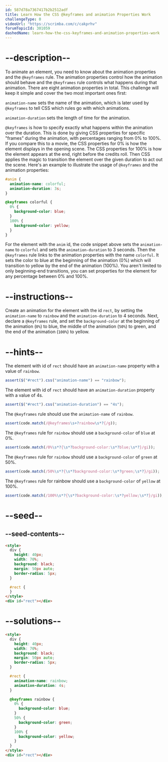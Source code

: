 ```yaml
---
id: 587d78a7367417b2b2512adf
title: Learn How the CSS @keyframes and animation Properties Work
challengeType: 0
videoUrl: "https://scrimba.com/c/cakprhv"
forumTopicId: 301059
dashedName: learn-how-the-css-keyframes-and-animation-properties-work
---
```


# --description--

To animate an element, you need to know about the animation properties and the `@keyframes` rule. The animation properties control how the animation should behave and the `@keyframes` rule controls what happens during that animation. There are eight animation properties in total. This challenge will keep it simple and cover the two most important ones first:

`animation-name` sets the name of the animation, which is later used by `@keyframes` to tell CSS which rules go with which animations.

`animation-duration` sets the length of time for the animation.

`@keyframes` is how to specify exactly what happens within the animation over the duration. This is done by giving CSS properties for specific "frames" during the animation, with percentages ranging from 0% to 100%. If you compare this to a movie, the CSS properties for 0% is how the element displays in the opening scene. The CSS properties for 100% is how the element appears at the end, right before the credits roll. Then CSS applies the magic to transition the element over the given duration to act out the scene. Here's an example to illustrate the usage of `@keyframes` and the animation properties:

```css
#anim {
  animation-name: colorful;
  animation-duration: 3s;
}

@keyframes colorful {
  0% {
    background-color: blue;
  }
  100% {
    background-color: yellow;
  }
}
```

For the element with the `anim` id, the code snippet above sets the `animation-name` to `colorful` and sets the `animation-duration` to 3 seconds. Then the `@keyframes` rule links to the animation properties with the name `colorful`. It sets the color to blue at the beginning of the animation (0%) which will transition to yellow by the end of the animation (100%). You aren't limited to only beginning-end transitions, you can set properties for the element for any percentage between 0% and 100%.

# --instructions--

Create an animation for the element with the id `rect`, by setting the `animation-name` to `rainbow` and the `animation-duration` to 4 seconds. Next, declare a `@keyframes` rule, and set the `background-color` at the beginning of the animation (`0%`) to blue, the middle of the animation (`50%`) to green, and the end of the animation (`100%`) to yellow.

# --hints--

The element with id of `rect` should have an `animation-name` property with a value of `rainbow`.

```js
assert($("#rect").css("animation-name") == "rainbow");
```

The element with id of `rect` should have an `animation-duration` property with a value of 4s.

```js
assert($("#rect").css("animation-duration") == "4s");
```

The `@keyframes` rule should use the `animation-name` of `rainbow`.

```js
assert(code.match(/@keyframes\s+?rainbow\s*?{/g));
```

The `@keyframes` rule for `rainbow` should use a `background-color` of `blue` at 0%.

```js
assert(code.match(/0%\s*?{\s*?background-color:\s*?blue;\s*?}/gi));
```

The `@keyframes` rule for `rainbow` should use a `background-color` of `green` at 50%.

```js
assert(code.match(/50%\s*?{\s*?background-color:\s*?green;\s*?}/gi));
```

The `@keyframes` rule for rainbow should use a `background-color` of `yellow` at 100%.

```js
assert(code.match(/100%\s*?{\s*?background-color:\s*?yellow;\s*?}/gi));
```

# --seed--

## --seed-contents--

```html
<style>
  div {
    height: 40px;
    width: 70%;
    background: black;
    margin: 50px auto;
    border-radius: 5px;
  }

  #rect {
  }
</style>
<div id="rect"></div>
```

# --solutions--

```html
<style>
  div {
    height: 40px;
    width: 70%;
    background: black;
    margin: 50px auto;
    border-radius: 5px;
  }

  #rect {
    animation-name: rainbow;
    animation-duration: 4s;
  }

  @keyframes rainbow {
    0% {
      background-color: blue;
    }
    50% {
      background-color: green;
    }
    100% {
      background-color: yellow;
    }
  }
</style>
<div id="rect"></div>
```
